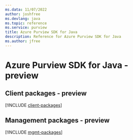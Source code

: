 ```yaml
---
ms.data: 11/07/2022
author: joshfree
ms.devlang: java
ms.topic: reference
ms.service: purview
title: Azure Purview SDK for Java
description: Reference for Azure Purview SDK for Java
ms.author: jfree
---
```

# Azure Purview SDK for Java - preview

## Client packages - preview
[!INCLUDE [client-packages](purview-client-index.md)]
## Management packages - preview
[!INCLUDE [mgmt-packages](purview-mgmt-index.md)]